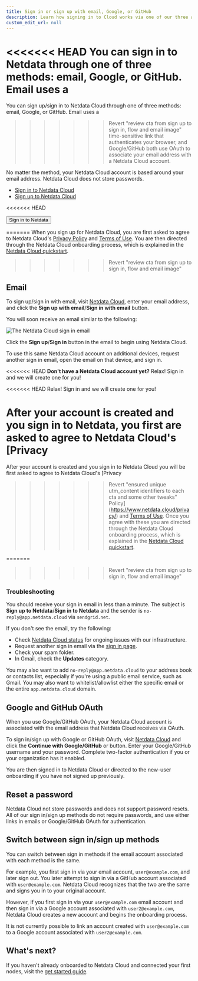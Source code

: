 ```yaml
---
title: Sign in or sign up with email, Google, or GitHub
description: Learn how signing in to Cloud works via one of our three authentication methods, plus some tips if you're having trouble signing in.
custom_edit_url: null
---
```


<<<<<<< HEAD
You can sign in to Netdata through one of three methods: email, Google, or GitHub. Email uses a
=======
You can sign up/sign in to Netdata Cloud through one of three methods: email, Google, or GitHub. Email uses a
>>>>>>> Revert "review cta from sign up to sign in, flow and email image"
time-sensitive link that authenticates your browser, and Google/GitHub both use OAuth to associate your email address
with a Netdata Cloud account.

No matter the method, your Netdata Cloud account is based around your email address. Netdata Cloud does not store
passwords.

-   [Sign in to Netdata Cloud](https://app.netdata.cloud/sign-in?cloudRoute=/spaces)
-   [Sign up to Netdata Cloud](https://app.netdata.cloud/sign-up?cloudRoute=/spaces)

<<<<<<< HEAD
<Link to="https://app.netdata.cloud/sign-in?cloudRoute=spaces?utm_source=docs&utm_content=sign-in" className="group">
    <button className="relative text-text bg-gray-200 px-4 py-2 rounded">
        <span className="z-10 relative font-semibold group-hover:text-gray-100">Sign in to Netdata</span>
        <div className="opacity-0 group-hover:opacity-100 transition absolute z-0 inset-0 bg-gradient-to-r from-green to-green-lighter rounded"></div>
    </button>
</Link>

=======
When you sign up for Netdata Cloud, you are first asked to agree to Netdata Cloud's [Privacy
Policy](https://www.netdata.cloud/privacy/) and [Terms of Use](https://www.netdata.cloud/terms/). You are then directed
through the Netdata Cloud onboarding process, which is explained in the [Netdata Cloud
quickstart](/docs/cloud/get-started).
>>>>>>> Revert "review cta from sign up to sign in, flow and email image"

## Email

To sign up/sign in with email, visit [Netdata Cloud](https://app.netdata.cloud/), enter your email address, and click
the **Sign up with email**/**Sign in with email** button.

You will soon receive an email similar to the following:

![The Netdata Cloud sign in
email](https://user-images.githubusercontent.com/1153921/100680269-691db980-332e-11eb-98df-44138e8c621d.png)

Click the **Sign up**/**Sign in** button in the email to begin using Netdata Cloud.

To use this same Netdata Cloud account on additional devices, request another sign in email, open the email on that
device, and sign in.

<<<<<<< HEAD
**Don't have a Netdata Cloud account yet?** Relax! Sign in and we will create one for you!

<<<<<<< HEAD
Relax! Sign in and we will create one for you!

After your account is created and you sign in to Netdata, you first are asked to agree to Netdata Cloud's [Privacy
=======
After your account is created and you sign in to Netdata Cloud you will be first asked to agree to Netdata Cloud's [Privacy
>>>>>>> Revert "ensured unique utm_content identifiers to each cta and some other tweaks"
Policy](https://www.netdata.cloud/privacy/) and [Terms of Use](https://www.netdata.cloud/terms/). Once you agree with these you are directed
through the Netdata Cloud onboarding process, which is explained in the [Netdata Cloud
quickstart](/docs/cloud/get-started).

=======
>>>>>>> Revert "review cta from sign up to sign in, flow and email image"
### Troubleshooting

You should receive your sign in email in less than a minute. The subject is **Sign up to Netdata**/**Sign in to
Netdata** and the sender is `no-reply@app.netdata.cloud` via `sendgrid.net`.

If you don't see the email, try the following:

-   Check [Netdata Cloud status](https://status.netdata.cloud) for ongoing issues with our infrastructure.
-   Request another sign in email via the [sign in page](https://app.netdata.cloud/sign-in?cloudRoute=/spaces).
-   Check your spam folder.
-   In Gmail, check the **Updates** category.

You may also want to add `no-reply@app.netdata.cloud` to your address book or contacts list, especially if you're using
a public email service, such as Gmail. You may also want to whitelist/allowlist either the specific email or the entire
`app.netdata.cloud` domain.

## Google and GitHub OAuth

When you use Google/GitHub OAuth, your Netdata Cloud account is associated with the email address that Netdata Cloud
receives via OAuth.

To sign in/sign up with Google or GitHub OAuth, visit [Netdata Cloud](https://app.netdata.cloud/) and click the
**Continue with Google/GitHub** or button. Enter your Google/GitHub username and your password. Complete two-factor
authentication if you or your organization has it enabled. 

You are then signed in to Netdata Cloud or directed to the new-user onboarding if you have not signed up previously.

## Reset a password

Netdata Cloud not store passwords and does not support password resets. All of our sign in/sign up methods do not
require passwords, and use either links in emails or Google/GitHub OAuth for authentication.

## Switch between sign in/sign up methods

You can switch between sign in methods if the email account associated with each method is the same.

For example, you first sign in via your email account, `user@example.com`, and later sign out. You later attempt to sign
in via a GitHub account associated with `user@example.com`. Netdata Cloud recognizes that the two are the same and signs
you in to your original account.

However, if you first sign in via your `user@example.com` email account and then sign in via a Google account associated
with `user2@example.com`, Netdata Cloud creates a new account and begins the onboarding process.

It is not currently possible to link an account created with `user@example.com` to a Google account associated with
`user2@example.com`.

## What's next? 

If you haven't already onboarded to Netdata Cloud and connected your first nodes, visit the [get started
guide](/docs/cloud/get-started).